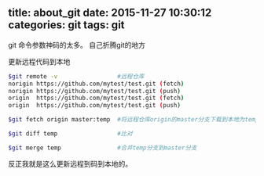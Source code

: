 title: about_git
date: 2015-11-27 10:30:12
categories: git
tags: git
---

git 命令参数神码的太多。
自己折腾git的地方
<!--more-->
更新远程代码到本地
```bash
$git remote -v                 #远程仓库
norigin https://github.com/mytest/test.git (fetch)
norigin https://github.com/mytest/test.git (push)
origin	https://github.com/mytest/test.git (fetch)
origin	https://github.com/mytest/test.git (push)

$git fetch origin master:temp  #将远程仓库origin的master分支下载到本地为temp

$git diff temp                 #比对

$git merge temp                #合并temp分支到master分支
```


反正我就是这么更新远程到码到本地的。